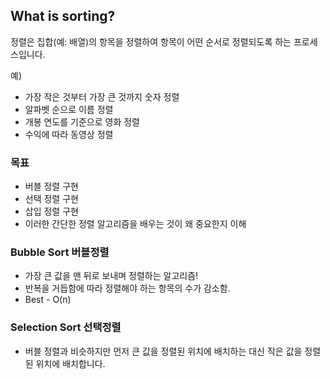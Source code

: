 ## What is sorting?

정렬은 집합(예: 배열)의 항목을 정렬하여 항목이 어떤 순서로 정렬되도록 하는 프로세스입니다.

예)

- 가장 작은 것부터 가장 큰 것까지 숫자 정렬
- 알파벳 순으로 이름 정렬
- 개봉 연도를 기준으로 영화 정렬
- 수익에 따라 동영상 정렬

### 목표

- 버블 정렬 구현
- 선택 정렬 구현
- 삽입 정렬 구현
- 이러한 간단한 정렬 알고리즘을 배우는 것이 왜 중요한지 이해

### Bubble Sort 버블정렬
- 가장 큰 값을 맨 뒤로 보내며 정렬하는 알고리즘!
- 반복을 거듭함에 따라 정렬해야 하는 항목의 수가 감소함.
- Best - O(n)

### Selection Sort 선택정렬

- 버블 정렬과 비슷하지만 먼저 큰 값을 정렬된 위치에 배치하는 대신 작은 값을 정렬된 위치에 배치합니다.